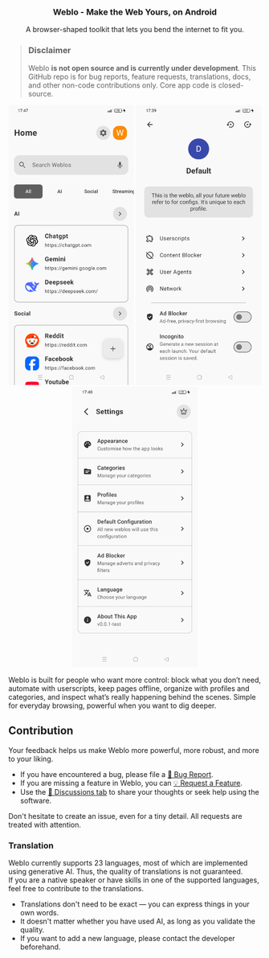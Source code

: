 <h3 align="center">Weblo - Make the Web Yours, on Android</h3>
<p align="center">A browser-shaped toolkit that lets you bend the internet to fit you.</p>

> ### Disclaimer
> Weblo **is not open source and is __currently under development__**. This GitHub repo is for bug reports, feature requests, translations, docs, and other non-code contributions only. Core app code is closed-source.

<p align="center">
<picture>
   <source media="(prefers-color-scheme: dark)" srcset="./img/night/Screenshot_home.png" width="250">
   <img src="./img/Screenshot_home.png" width="250" alt="weblo_home_screenshot">
</picture>
<picture>
   <source media="(prefers-color-scheme: dark)" srcset="./img/night/Screenshot_config.png" width="250">
   <img src="./img/Screenshot_config.png" width="250" alt="weblo_config_screenshot">
</picture>
<picture>
   <source media="(prefers-color-scheme: dark)" srcset="./img/night/Screenshot_settings.png" width="250">
   <img src="./img/Screenshot_settings.png" width="250" alt="weblo_settings_screenshot">
</picture>
</p>

Weblo is built for people who want more control: block what you don’t need, automate with userscripts, keep pages offline, organize with profiles and categories, and inspect what’s really happening behind the scenes. Simple for everyday browsing, powerful when you want to dig deeper.

## Contribution

Your feedback helps us make Weblo more powerful, more robust, and more to your liking.

* If you have encountered a bug, please file a [🐞 Bug Report](https://github.com/ycngmn/Weblo/issues/new?template=bug_report.yml).
* If you are missing a feature in Weblo, you can [💡 Request a Feature](https://github.com/ycngmn/Weblo/issues/new?template=feature_request.yml).
* Use the [💬 Discussions tab](https://github.com/ycngmn/Weblo/discussions) to share your thoughts or seek help using the software.

Don't hesitate to create an issue, even for a tiny detail. All requests are treated with attention.

### Translation

Weblo currently supports 23 languages, most of which are implemented using generative AI. Thus, the quality of translations is not guaranteed.  
If you are a native speaker or have skills in one of the supported languages, feel free to contribute to the translations.

* Translations don't need to be exact — you can express things in your own words.
* It doesn't matter whether you have used AI, as long as you validate the quality.
* If you want to add a new language, please contact the developer beforehand.
